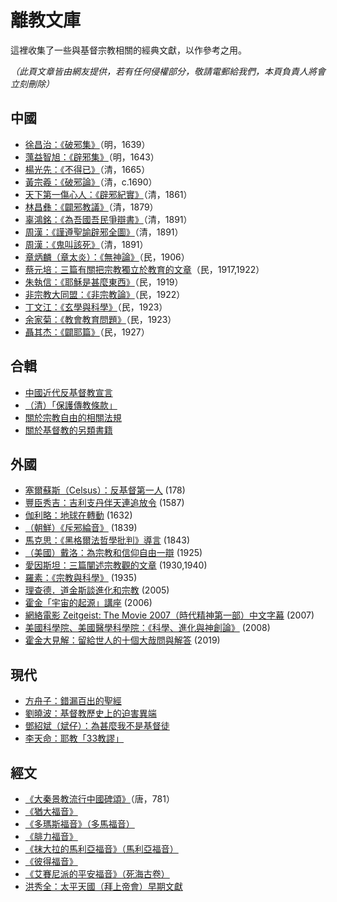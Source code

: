 # 離教文庫

這裡收集了一些與基督宗教相關的經典文獻，以作參考之用。

*（此頁文章皆由網友提供，若有任何侵權部分，敬請電郵給我們，本頁負責人將會立刻刪除）*

## 中國

- [徐昌治：《破邪集》](xu.md)（明，1639）
- [蕅益智旭：《辟邪集》](ou.md)（明，1643）
- [楊光先：《不得已》](yang.md)（清，1665）
- [黃宗羲：《破邪論》](huang.md)（清，c.1690）
- [天下第一傷心人：《辟邪紀實》](bixie.md)（清，1861）
- [林昌彝：《闢邪教議》](lin.md)（清，1879）
- [辜鴻銘：《為吾國吾民爭辯書》](gu.md)（清，1891）
- [周漢：《謹遵聖諭辟邪全圖》](zhou.md)（清，1891）
- [周漢：《鬼叫該死》](zhou2.md)（清，1891）
- [章炳麟（章太炎）：《無神論》](zhang.md)（民，1906）
- [蔡元培：三篇有關把宗教獨立於教育的文章](cai.md)（民，1917,1922）
- [朱執信：《耶穌是甚麼東西》](zhu.md)（民，1919）
- [非宗教大同盟：《非宗教論》](no_religion.md)（民，1922）
- [丁文江：《玄學與科學》](ding.md)（民，1923）
- [余家菊：《教會教育問題》](yu.md)（民，1923）
- [聶其杰：《闢耶篇》](nie.md)（民，1927）

## 合輯

- [中國近代反基督教宣言](declaration.md)
- [（清）「保護傳教條款」](treaty.md)
- [關於宗教自由的相關法規](law.md)
- [關於基督教的另類書籍](alternative.md)

## 外國

- [塞爾蘇斯（Celsus）：反基督第一人](celsus.md) (178)
- [豐臣秀吉：吉利支丹伴天連追放令](hideyoshi.md) (1587)
- [伽利略：地球在轉動](galileo.md) (1632)
- [（朝鮮）《斥邪綸音》](choksa_yunum.md) (1839)
- [馬克思：《黑格爾法哲學批判》導言](marx.md) (1843)
- [（美國）戴洛：為宗教和信仰自由一辯](darrow.md) (1925)
- [愛因斯坦：三篇闡述宗教觀的文章](einstein.md) (1930,1940)
- [羅素：《宗教與科學》](russell.md) (1935)
- [理查德．道金斯談進化和宗教](dawkins.md) (2005)
- [霍金「宇宙的起源」講座](hawking.md) (2006)
- [網絡電影 Zeitgeist: The Movie 2007（時代精神第一部）中文字幕](zeitgeist.md) (2007)
- [美國科學院、美國醫學科學院：《科學、進化與神創論》](nap.md) (2008)
- [霍金大見解：留給世人的十個大哉問與解答](bigquestions.md) (2019)

## 現代

- [方舟子：錯漏百出的聖經](fang.md)
- [劉曉波：基督教歷史上的迫害異端](liu.md)
- [鄧紹斌（斌仔）：為甚麼我不是基督徒](deng.md)
- [李天命：耶教「33教謬」](li.md)


## 經文

- [《大秦景教流行中國碑頌》](assyrian.md)（唐，781）
- [《猶大福音》](judas.md)
- [《多瑪斯福音》（多馬福音）](thomas.md)
- [《腓力福音》](philip.md)
- [《抹大拉的馬利亞福音》（馬利亞福音）](magdala.md)
- [《彼得福音》](peter.md)
- [《艾賽尼派的平安福音》（死海古卷）](essene.md)
- [洪秀全：太平天國（拜上帝會）早期文獻](taiping.md)
